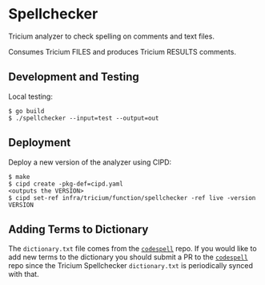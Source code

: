# Spellchecker

Tricium analyzer to check spelling on comments and text files.

Consumes Tricium FILES and produces Tricium RESULTS comments.

## Development and Testing

Local testing:

```
$ go build
$ ./spellchecker --input=test --output=out
```

## Deployment

Deploy a new version of the analyzer using CIPD:

```
$ make
$ cipd create -pkg-def=cipd.yaml
<outputs the VERSION>
$ cipd set-ref infra/tricium/function/spellchecker -ref live -version VERSION
```

## Adding Terms to Dictionary

The `dictionary.txt` file comes from the [`codespell`] repo. If you would like
to add new terms to the dictionary you should submit a PR to the [`codespell`]
repo since the Tricium Spellchecker `dictionary.txt` is periodically synced with
that.

[`codespell`]: https://github.com/codespell-project/codespell
